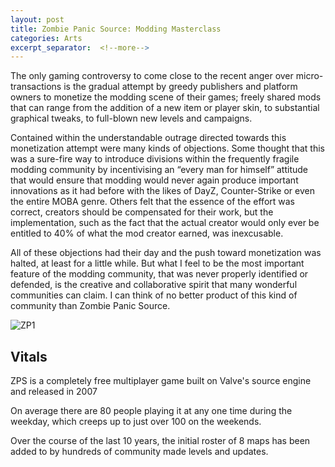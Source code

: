 ```yaml
---
layout: post
title: Zombie Panic Source: Modding Masterclass
categories: Arts
excerpt_separator:  <!--more-->
---
```


The only gaming controversy to come close to the recent anger over micro-transactions is the gradual attempt by greedy publishers and platform owners to monetize the modding scene of their games; freely shared mods that can range from the addition of a new item or player skin, to substantial graphical tweaks, to full-blown new levels and campaigns.

Contained within the understandable outrage directed towards this monetization attempt were many kinds of objections. Some thought that this was a sure-fire way to introduce divisions within the frequently fragile modding community by incentivising an “every man for himself” attitude that would ensure that modding would never again produce important innovations as it had before with the likes of DayZ, Counter-Strike or even the entire MOBA genre. Others felt that the essence of the effort was correct, creators should be compensated for their work, but the implementation, such as the fact that the actual creator would only ever be entitled to 40% of what the mod creator earned, was inexcusable.

All of these objections had their day and the push toward monetization was halted, at least for a little while. But what I feel to be the most important feature of the modding community, that was never properly identified or defended, is the creative and collaborative spirit that many wonderful communities can claim. I can think of no better product of this kind of community than Zombie Panic Source.

![ZP1]({{"/assets/jpg/Zombie_Panic/ZP1.jpg"}})

## Vitals

ZPS is a completely free multiplayer game built on Valve's source engine and released in 2007

On average there are 80 people playing it at any one time during the weekday, which creeps up to just over 100 on the weekends.

Over the course of the last 10 years, the initial roster of 8 maps has been added to by hundreds of community made levels and updates.
